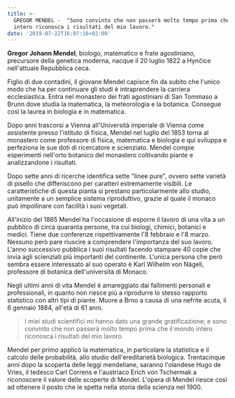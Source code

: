 ```yaml
---
title: >-
  GREGOR MENDEL -  "Sono convinto che non passerà molto tempo prima che il mondo
  intero riconosca i risultati del mio lavoro."
date: '2019-07-22T16:07:16+02:00'
---
```

**Gregor Johann Mendel**, biologo, matematico e frate agostiniano, precursore della genetica moderna, nacque il 20 luglio 1822 a Hynčice nell'attuale Repubblica ceca. 

Figlio di due contadini, il giovane Mendel capisce fin da subito che l'unico modo che ha per continuare gli studi è intraprendere la carriera ecclesiastica. Entra nel monastero dei frati agostiniani di San Tommaso a Brunn dove studia la matematica, la meteorologia e la botanica. Consegue così la laurea in biologia e in matematica. 

Dopo anni trascorsi a Vienna all'Università imperiale di Vienna come assistente presso l'istituto di fisica, Mendel nel luglio del 1853 torna al monastero come professore di fisica, matematica e biologia e qui sviluppa e perfeziona le sue doti di ricercatore e scienziato. Mendel compie esperimenti nell'orto botanico del monastero coltivando piante e analizzandone i risultati.

Dopo sette anni di ricerche identifica sette "linee pure", ovvero sette varietà di pisello che differiscono per caratteri estremamente visibili. Le caratteristiche di questa pianta si prestano particolarmente allo studio, unitamente a un semplice sistema riproduttivo, grazie al quale il monaco può impollinare con facilità i suoi vegetali. 

All'inizio del 1865 Mendel ha l'occasione di esporre il lavoro di una vita a un pubblico di circa quaranta persone, tra cui biologi, chimici, botanici e medici. Tiene due conferenze rispettivamente l'8 febbraio e l'8 marzo. Nessuno però pare riuscire a comprendere l'importanza del suo lavoro. L'anno successivo pubblica i suoi risultati facendo stampare 40 copie che invia agli scienziati più importanti del continente. L'unica persona che però sembra essere interessato al suo operato è Karl Wilhelm von Nägeli, professore di botanica dell'università di Monaco.

Negli ultimi anni di vita Mendel è amareggiato dai fallimenti personali e professionali, in quanto non riesce più a riprodurre lo stesso rapporto statistico con altri tipi di piante. Muore a Brno a causa di una nefrite acuta, il 6 gennaio 1884, all'età di 61 anni.

> I miei studi scientifici mi hanno dato una grande gratificazione; e sono convinto che non passerà molto tempo prima che il mondo intero riconosca i risultati del mio lavoro.

Mendel per primo applicò la matematica, in particolare la statistica e il calcolo delle probabilità, allo studio dell'ereditarietà biologica. Trentacinque anni dopo la scoperta delle leggi mendeliane, saranno l'olandese Hugo de Vries, il tedesco Carl Correns e l'austriaco Erich von Tschermak a riconoscere il valore delle scoperte di Mendel. L'opera di Mendel riesce così ad ottenere il posto che le spetta nella storia della scienza nel 1900.
